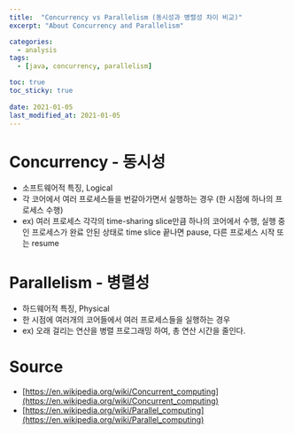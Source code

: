 ```yaml
---
title:  "Concurrency vs Parallelism (동시성과 병렬성 차이 비교)"
excerpt: "About Concurrency and Parallelism"

categories:
  - analysis
tags:
  - [java, concurrency, parallelism]

toc: true
toc_sticky: true
 
date: 2021-01-05
last_modified_at: 2021-01-05
---
```


# Concurrency - 동시성

- 소프트웨어적 특징, Logical
- 각 코어에서 여러 프로세스들을 번갈아가면서 실행하는 경우 (한 시점에 하나의 프로세스 수행)
- ex) 여러 프로세스 각각의 time-sharing slice만큼 하나의 코어에서 수행, 실행 중인 프로세스가 완료 안된 상태로 time slice 끝나면 pause, 다른 프로세스 시작 또는 resume


# Parallelism - 병렬성

- 하드웨어적 특징, Physical
- 한 시점에 여러개의 코어들에서 여러 프로세스들을 실행하는 경우
- ex) 오래 걸리는 연산을 병렬 프로그래밍 하여, 총 연산 시간을 줄인다.


# Source

- [https://en.wikipedia.org/wiki/Concurrent_computing](https://en.wikipedia.org/wiki/Concurrent_computing)
- [https://en.wikipedia.org/wiki/Parallel_computing](https://en.wikipedia.org/wiki/Parallel_computing)
